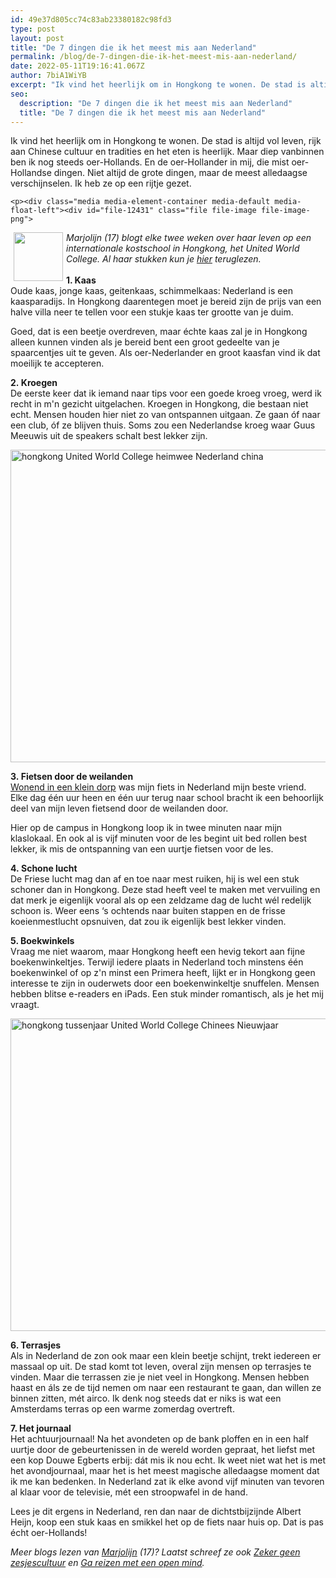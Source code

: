 ```yaml
---
id: 49e37d805cc74c83ab23380182c98fd3
type: post
layout: post
title: "De 7 dingen die ik het meest mis aan Nederland"
permalink: /blog/de-7-dingen-die-ik-het-meest-mis-aan-nederland/
date: 2022-05-11T19:16:41.067Z
author: 7biA1WiYB
excerpt: "Ik vind het heerlijk om in Hongkong te wonen. De stad is altijd vol leven, rijk aan Chinese cultuur en tradities en het eten is heerlijk. Maar diep vanbinnen ben ik nog steeds oer-Hollands. En de oer-Hollander in mij, die mist oer-Hollandse dingen. Niet altijd de grote dingen, maar de meest alledaagse verschijnselen. Ik heb ze op een rijtje gezet.   "
seo:
  description: "De 7 dingen die ik het meest mis aan Nederland"
  title: "De 7 dingen die ik het meest mis aan Nederland"
---
```

Ik vind het heerlijk om in Hongkong te wonen. De stad is altijd vol leven, rijk aan Chinese cultuur en tradities en het eten is heerlijk. Maar diep vanbinnen ben ik nog steeds oer-Hollands. En de oer-Hollander in mij, die mist oer-Hollandse dingen. Niet altijd de grote dingen, maar de meest alledaagse verschijnselen. Ik heb ze op een rijtje gezet.   

    <p><div class="media media-element-container media-default media-float-left"><div id="file-12431" class="file file-image file-image-png">

        
  
  <div class="content">
    <img height="78" width="79" style="float: left; margin-left: 5px; margin-right: 5px;" class="media-element file-default" src="https://7dagen.netlify.app/sites/default/files/Highschool%20Hong%20Kong2_0.png" alt="">  </div>

  
</div>
</div><em>Marjolijn (17) blogt elke twee weken over haar leven op een internationale kostschool in Hongkong, het United World College. Al haar stukken kun je <a href="https://7dagen.netlify.app/hongkong">hier</a> teruglezen.</em><br><br><strong>1. Kaas</strong><br>Oude kaas, jonge kaas, geitenkaas, schimmelkaas: Nederland is een kaasparadijs. In Hongkong daarentegen moet je bereid zijn de prijs van een halve villa neer te tellen voor een stukje kaas ter grootte van je duim.
<p>Goed, dat is een beetje overdreven, maar échte kaas zal je in Hongkong alleen kunnen vinden als je bereid bent een groot gedeelte van je spaarcentjes uit te geven. Als oer-Nederlander en groot kaasfan vind ik dat moeilijk te accepteren.</p>
<p><strong>2. Kroegen</strong><br>De eerste keer dat ik iemand naar tips voor een goede kroeg vroeg, werd ik recht in m'n gezicht uitgelachen. Kroegen in Hongkong, die bestaan niet echt. Mensen houden hier niet zo van ontspannen uitgaan. Ze gaan óf naar een club, óf ze blijven thuis. Soms zou een Nederlandse kroeg waar Guus Meeuwis uit de speakers schalt best lekker zijn.</p>
<p><div class="media media-element-container media-default"><div id="file-17822" class="file file-image file-image-jpeg">

        
  
  <div class="content">
    <img alt="hongkong United World College heimwee Nederland china" title="Foto: Marjolijn van Raaij" height="500" width="850" class="media-element file-default" src="https://7dagen.netlify.app/sites/default/files/hongkgon.jpg">  </div>

  
</div>
</div>
<p><strong>3. Fietsen door de weilanden</strong><br><a href="https://7dagen.netlify.app/blog/7-vooroordelen-over-het-leven-een-dorp">Wonend in een klein dorp</a> was mijn fiets in Nederland mijn beste vriend. Elke dag één uur heen en één uur terug naar school bracht ik een behoorlijk deel van mijn leven fietsend door de weilanden door.</p>
<p>Hier op de campus in Hongkong loop ik in twee minuten naar mijn klaslokaal. En ook al is vijf minuten voor de les begint uit bed rollen best lekker, ik mis de ontspanning van een uurtje fietsen voor de les. </p>
<p><strong>4. Schone lucht</strong><br>De Friese lucht mag dan af en toe naar mest ruiken, hij is wel een stuk schoner dan in Hongkong. Deze stad heeft veel te maken met vervuiling en dat merk je eigenlijk vooral als op een zeldzame dag de lucht wél redelijk schoon is. Weer eens ‘s ochtends naar buiten stappen en de frisse koeienmestlucht opsnuiven, dat zou ik eigenlijk best lekker vinden.</p>
<p><strong>5. Boekwinkels</strong><br>Vraag me niet waarom, maar Hongkong heeft een hevig tekort aan fijne boekenwinkeltjes. Terwijl iedere plaats in Nederland toch minstens één boekenwinkel of op z'n minst een Primera heeft, lijkt er in Hongkong geen interesse te zijn in ouderwets door een boekenwinkeltje snuffelen. Mensen hebben blitse e-readers en iPads. Een stuk minder romantisch, als je het mij vraagt.</p>
<p><div class="media media-element-container media-default"><div id="file-17823" class="file file-image file-image-jpeg">

        
  
  <div class="content">
    <img alt="hongkong tussenjaar United World College Chinees Nieuwjaar" title="Foto: Marjolijn van Raaij" height="500" width="850" class="media-element file-default" src="https://7dagen.netlify.app/sites/default/files/DSC_0078.jpg">  </div>

  
</div>
</div>
<p><strong>6. Terrasjes</strong><br>Als in Nederland de zon ook maar een klein beetje schijnt, trekt iedereen er massaal op uit. De stad komt tot leven, overal zijn mensen op terrasjes te vinden. Maar die terrassen zie je niet veel in Hongkong. Mensen hebben haast en áls ze de tijd nemen om naar een restaurant te gaan, dan willen ze binnen zitten, mét airco. Ik denk nog steeds dat er niks is wat een Amsterdams terras op een warme zomerdag overtreft.</p>
<p><strong>7. Het journaal</strong><br>Het achtuurjournaal! Na het avondeten op de bank ploffen en in een half uurtje door de gebeurtenissen in de wereld worden gepraat, het liefst met een kop Douwe Egberts erbij: dát mis ik nou echt. Ik weet niet wat het is met het avondjournaal, maar het is het meest magische alledaagse moment dat ik me kan bedenken. In Nederland zat ik elke avond vijf minuten van tevoren al klaar voor de televisie, mét een stroopwafel in de hand. </p>
<p>Lees je dit ergens in Nederland, ren dan naar de dichtstbijzijnde Albert Heijn, koop een stuk kaas en smikkel het op de fiets naar huis op. Dat is pas écht oer-Hollands!</p>
<p><em>Meer blogs lezen van <a href="https://7dagen.netlify.app/users/marjolijn-van-raaij">Marjolijn</a> (17)? Laatst schreef ze ook <a href="https://7dagen.netlify.app/blog/zeker-geen-zesjescultuur">Zeker geen zesjescultuur</a> en <a href="https://7dagen.netlify.app/blog/ga-reizen-met-een-open-mind">Ga reizen met een open mind</a>.</em> </p>  
